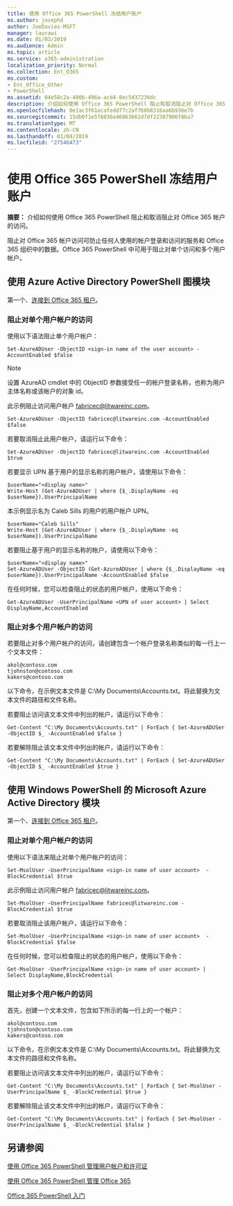```yaml
---
title: 使用 Office 365 PowerShell 冻结用户账户
ms.author: josephd
author: JoeDavies-MSFT
manager: laurawi
ms.date: 01/03/2019
ms.audience: Admin
ms.topic: article
ms.service: o365-administration
localization_priority: Normal
ms.collection: Ent_O365
ms.custom:
- Ent_Office_Other
- PowerShell
ms.assetid: 04e58c2a-400b-496a-acd4-8ec5d37236dc
description: 介绍如何使用 Office 365 PowerShell 阻止和取消阻止对 Office 365 帐户的访问。
ms.openlocfilehash: 0e1ac3f61acafedd77c2af760b8316aa6b936e7b
ms.sourcegitcommit: 15db0f1e5f8036e46063662d7df22387906f8ba7
ms.translationtype: MT
ms.contentlocale: zh-CN
ms.lasthandoff: 01/04/2019
ms.locfileid: "27546473"
---
```

# <a name="block-user-accounts-with-office-365-powershell"></a>使用 Office 365 PowerShell 冻结用户账户

**摘要：** 介绍如何使用 Office 365 PowerShell 阻止和取消阻止对 Office 365 帐户的访问。
  
阻止对 Office 365 帐户访问可防止任何人使用的帐户登录和访问的服务和 Office 365 组织中的数据。Office 365 PowerShell 中可用于阻止对单个访问和多个用户帐户。

## <a name="use-the-azure-active-directory-powershell-for-graph-module"></a>使用 Azure Active Directory PowerShell 图模块

第一个、[连接到 Office 365 租户](connect-to-office-365-powershell.md#connect-with-the-azure-active-directory-powershell-for-graph-module)。
 
### <a name="block-access-to-individual-user-accounts"></a>阻止对单个用户帐户的访问

使用以下语法阻止单个用户帐户：
  
```
Set-AzureADUser -ObjectID <sign-in name of the user account> -AccountEnabled $false
```

> [!NOTE]
> 设置 AzureAD cmdlet 中的 ObjectID 参数接受任一的帐户登录名称，也称为用户主体名称或该帐户的对象 id。 
  
此示例阻止访问用户帐户 fabricec@litwareinc.com。
  
```
Set-AzureADUser -ObjectID fabricec@litwareinc.com -AccountEnabled $false
```

若要取消阻止此用户帐户，请运行以下命令：
  
```
Set-AzureADUser -ObjectID fabricec@litwareinc.com -AccountEnabled $true
```

若要显示 UPN 基于用户的显示名称的用户帐户，请使用以下命令：
  
```
$userName="<display name>"
Write-Host (Get-AzureADUser | where {$_.DisplayName -eq $userName}).UserPrincipalName

```

本示例显示名为 Caleb Sills 的用户的用户帐户 UPN。
  
```
$userName="Caleb Sills"
Write-Host (Get-AzureADUser | where {$_.DisplayName -eq $userName}).UserPrincipalName
```

若要阻止基于用户的显示名称的帐户，请使用以下命令：
  
```
$userName="<display name>"
Set-AzureADUser -ObjectID (Get-AzureADUser | where {$_.DisplayName -eq $userName}).UserPrincipalName -AccountEnabled $false

```

在任何时候，您可以检查阻止的状态的用户帐户，使用以下命令：
  
```
Get-AzureADUser -UserPrincipalName <UPN of user account> | Select DisplayName,AccountEnabled
```

### <a name="block-access-to-multiple-user-accounts"></a>阻止对多个用户帐户的访问

若要阻止对多个用户帐户的访问，请创建包含一个帐户登录名称类似的每一行上一个文本文件：
    
  ```
akol@contoso.com
tjohnston@contoso.com
kakers@contoso.com
  ```

以下命令，在示例文本文件是 C:\My Documents\Accounts.txt。将此替换为文本文件的路径和文件名称。
  
若要阻止访问该文本文件中列出的帐户，请运行以下命令：
    
```
Get-Content "C:\My Documents\Accounts.txt" | ForEach { Set-AzureADUSer -ObjectID $_ -AccountEnabled $false }
```

若要解除阻止该文本文件中列出的帐户，请运行以下命令：
    
```
Get-Content "C:\My Documents\Accounts.txt" | ForEach { Set-AzureADUSer -ObjectID $_ -AccountEnabled $true }
```

## <a name="use-the-microsoft-azure-active-directory-module-for-windows-powershell"></a>使用 Windows PowerShell 的 Microsoft Azure Active Directory 模块

第一个、[连接到 Office 365 租户](connect-to-office-365-powershell.md#connect-with-the-microsoft-azure-active-directory-module-for-windows-powershell)。

    
### <a name="block-access-to-individual-user-accounts"></a>阻止对单个用户帐户的访问

使用以下语法来阻止对单个用户帐户的访问：
  
```
Set-MsolUser -UserPrincipalName <sign-in name of user account>  -BlockCredential $true
```

此示例阻止访问用户帐户 fabricec@litwareinc.com。
  
```
Set-MsolUser -UserPrincipalName fabricec@litwareinc.com -BlockCredential $true
```

若要取消阻止该用户帐户，请运行以下命令：
  
```
Set-MsolUser -UserPrincipalName <sign-in name of user account>  -BlockCredential $false
```

在任何时候，您可以检查阻止的状态的用户帐户，使用以下命令：
  
```
Get-MsolUser -UserPrincipalName <sign-in name of user account> | Select DisplayName,BlockCredential
```

### <a name="block-access-to-multiple-user-accounts"></a>阻止对多个用户帐户的访问

首先，创建一个文本文件，包含如下所示的每一行上的一个帐户：
    
  ```
akol@contoso.com
tjohnston@contoso.com
kakers@contoso.com
  ```
以下命令，在示例文本文件是 C:\My Documents\Accounts.txt。将此替换为文本文件的路径和文件名称。
    
若要阻止访问该文本文件中列出的帐户，请运行以下命令：
    
  ```
  Get-Content "C:\My Documents\Accounts.txt" | ForEach { Set-MsolUser -UserPrincipalName $_ -BlockCredential $true }
  ```
若要解除阻止该文本文件中列出的帐户，请运行以下命令：
    
  ```
  Get-Content "C:\My Documents\Accounts.txt" | ForEach { Set-MsolUser -UserPrincipalName $_ -BlockCredential $false }
  ```

## <a name="see-also"></a>另请参阅

[使用 Office 365 PowerShell 管理用户帐户和许可证](manage-user-accounts-and-licenses-with-office-365-powershell.md)
  
[使用 Office 365 PowerShell 管理 Office 365](manage-office-365-with-office-365-powershell.md)
  
[Office 365 PowerShell 入门](getting-started-with-office-365-powershell.md)
